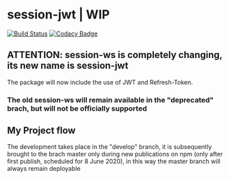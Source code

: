 # session-jwt | WIP
[![Build Status](https://travis-ci.org/alessandro-caldonazzi/session-jwt.svg?branch=develop)](https://travis-ci.org/alessandro-caldonazzi/session-jwt)
[![Codacy Badge](https://app.codacy.com/project/badge/Grade/ff8c6396456b40eaaa5354a0804d1cea)](https://www.codacy.com/manual/alessandro-caldonazzi/session-ws?utm_source=github.com&amp;utm_medium=referral&amp;utm_content=alessandro-caldonazzi/session-ws&amp;utm_campaign=Badge_Grade)

## ATTENTION: session-ws is completely changing, its new name is session-jwt
The package will now include the use of JWT and Refresh-Token.

### The old session-ws will remain available in the "deprecated" brach, but will not be officially supported

## My Project flow
The development takes place in the "develop" branch, it is subsequently brought to the brach master only during new publications on npm (only after first publish, scheduled for 8 June 2020), in this way the master branch will always remain deployable
